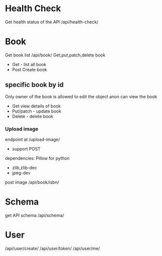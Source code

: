 # Health Check
Get health status of the API
/api/health-check/

# Book
Get book list /api/book/
Get,put,patch,delete book
+ Get - list all book
+ Post Create book

## specific book by id
Only owner of the book is allowed to edit the object
anon can view the book
+ Get view details of book
+ Put/patch - update book
+ Delete - delete book

### Upload image
endpoint at /upload-image/
+ support POST

dependencies: Pillow for python
+ zlib,zlib-dec
+ jpeg-dev

post image /api/book/isbn/

# Schema
get API schema
/api/schema/

# User

/api/user/create/
/api/user/token/
/api/user/me/




